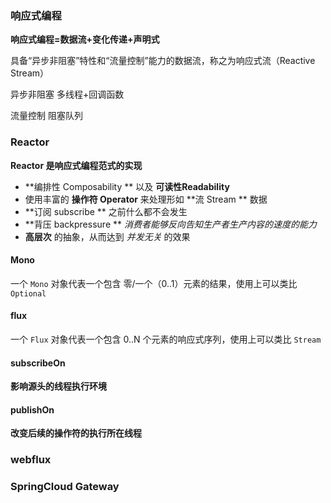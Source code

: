 

### 响应式编程 

**响应式编程=数据流+变化传递+声明式**

具备“异步非阻塞”特性和“流量控制”能力的数据流，称之为响应式流（Reactive Stream）

异步非阻塞 多线程+回调函数

流量控制 阻塞队列

### Reactor

**Reactor 是响应式编程范式的实现**

-  **编排性 Composability ** 以及 **可读性Readability**
- 使用丰富的 **操作符 Operator** 来处理形如 **流 Stream ** 数据
- **订阅 subscribe ** 之前什么都不会发生
- **背压 backpressure ** *消费者能够反向告知生产者生产内容的速度的能力*
- **高层次** 的抽象，从而达到 *并发无关* 的效果

#### Mono

一个 `Mono` 对象代表一个包含 零/一个（0..1）元素的结果，使用上可以类比 `Optional`

#### flux

一个 `Flux` 对象代表一个包含 0..N 个元素的响应式序列，使用上可以类比 `Stream`

#### subscribeOn

**影响源头的线程执行环境**

#### publishOn

 **改变后续的操作符的执行所在线程**
 
 ### webflux
 ### SpringCloud Gateway
